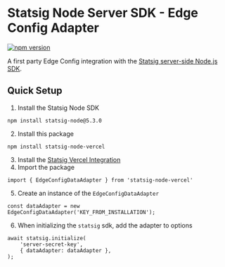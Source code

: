 # Statsig Node Server SDK - Edge Config Adapter
[![npm version](https://badge.fury.io/js/statsig-node-vercel.svg)](https://badge.fury.io/js/statsig-node-vercel) 

A first party Edge Config integration with the [Statsig server-side Node.js SDK](https://github.com/statsig-io/node-js-server-sdk).

## Quick Setup
1. Install the Statsig Node SDK
```
npm install statsig-node@5.3.0
```
2. Install this package
```
npm install statsig-node-vercel
```
3. Install the [Statsig Vercel Integration](https://vercel.com/integrations/statsig)
4. Import the package
```
import { EdgeConfigDataAdapter } from 'statsig-node-vercel'
```
5. Create an instance of the `EdgeConfigDataAdapter`
```
const dataAdapter = new EdgeConfigDataAdapter('KEY_FROM_INSTALLATION');
```
6. When initializing the `statsig` sdk, add the adapter to options
```
await statsig.initialize(
    'server-secret-key',
    { dataAdapter: dataAdapter },
);
```
